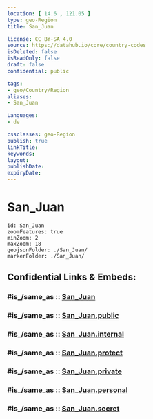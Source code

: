```yaml
---
location: [ 14.6 , 121.05 ] 
type: geo-Region
title: San_Juan

license: CC BY-SA 4.0
source: https://datahub.io/core/country-codes
isDeleted: false
isReadOnly: false
draft: false
confidential: public

tags:
- geo/Country/Region
aliases:
- San_Juan

Languages:
- de

cssclasses: geo-Region
publish: true
linkTitle: 
keywords: 
layout: 
publishDate: 
expiryDate: 
---
```


# San_Juan

```leaflet
id: San_Juan
zoomFeatures: true 
minZoom: 2 
maxZoom: 18
geojsonFolder: ./San_Juan/
markerFolder: ./San_Juan/
```


## Confidential Links & Embeds: 

### #is_/same_as :: [San_Juan](/_Standards/Earth/Continent/Asia/Asia~South~East/Malay_Archipelago/Philippines/Regions~Philippines/San_Juan.md) 

### #is_/same_as :: [San_Juan.public](/_public/Earth/Continent/Asia/Asia~South~East/Malay_Archipelago/Philippines/Regions~Philippines/San_Juan.public.md) 

### #is_/same_as :: [San_Juan.internal](/_internal/Earth/Continent/Asia/Asia~South~East/Malay_Archipelago/Philippines/Regions~Philippines/San_Juan.internal.md) 

### #is_/same_as :: [San_Juan.protect](/_protect/Earth/Continent/Asia/Asia~South~East/Malay_Archipelago/Philippines/Regions~Philippines/San_Juan.protect.md) 

### #is_/same_as :: [San_Juan.private](/_private/Earth/Continent/Asia/Asia~South~East/Malay_Archipelago/Philippines/Regions~Philippines/San_Juan.private.md) 

### #is_/same_as :: [San_Juan.personal](/_personal/Earth/Continent/Asia/Asia~South~East/Malay_Archipelago/Philippines/Regions~Philippines/San_Juan.personal.md) 

### #is_/same_as :: [San_Juan.secret](/_secret/Earth/Continent/Asia/Asia~South~East/Malay_Archipelago/Philippines/Regions~Philippines/San_Juan.secret.md)

